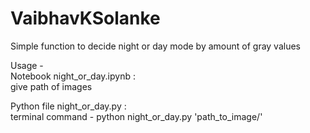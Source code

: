 # VaibhavKSolanke

Simple function to decide night or day mode by amount of gray values  

Usage -  
Notebook night_or_day.ipynb :  
give path of images  
    
Python file night_or_day.py :   
terminal command - python night_or_day.py 'path_to_image/'
